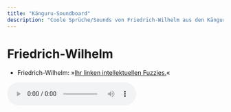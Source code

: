 ```yaml
---
title: "Känguru-Soundboard"
description: "Coole Sprüche/Sounds von Friedrich-Wilhelm aus den Känguru-Chroniken."
---
```

# Friedrich-Wilhelm

- Friedrich-Wilhelm: »[Ihr linken intellektuellen Fuzzies.](../files/fw-ihr_linken_intellektuellen_fuzzies.mp3)«

<audio controls><source src='../files/fw-ihr_linken_intellektuellen_fuzzies.mp3' type='audio/mpeg'></audio>


